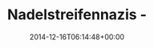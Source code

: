 ---
retweeted: false
source: <a href="http://mvilla.it/fenix" rel="nofollow">Fenix for Android</a>
entities:
  hashtags: []
  symbols: []
  user_mentions: []
  urls:
  - url: http://t.co/fiTj7xo0Jk
    expanded_url: http://www.theguardian.com/world/2014/dec/15/dresden-police-pegida-germany-far-right?CMP=twt_gu
    display_url: theguardian.com/world/2014/dec…
    indices:
    - '21'
    - '43'
display_text_range:
- '0'
- '43'
favorite_count: '2'
id_str: '544737387872792577'
truncated: false
retweet_count: '3'
id: '544737387872792577'
possibly_sensitive: false
created_at: Tue Dec 16 06:14:48 +0000 2014
favorited: false
full_text: Nadelstreifennazis -
lang: sv
quote_url: http://www.theguardian.com/world/2014/dec/15/dresden-police-pegida-germany-far-right?CMP=twt_gu
tags:
- pesos:twitter
date: '2014-12-16T06:14:48+00:00'
src: https://twitter.com/bascht/status/544737387872792577
original_url: https://twitter.com/bascht/status/544737387872792577
type: twitter_tweet
text: Nadelstreifennazis -
title: Nadelstreifennazis -

---